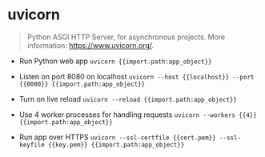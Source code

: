 # uvicorn
> Python ASGI HTTP Server, for asynchronous projects.
> More information: <https://www.uvicorn.org/>.

- Run Python web app
`uvicorn {{import.path:app_object}}`

- Listen on port 8080 on localhost
`uvicorn --host {{localhost}} --port {{8080}} {{import.path:app_object}}`

- Turn on live reload
`uvicorn --reload {{import.path:app_object}}`

- Use 4 worker processes for handling requests
`uvicorn --workers {{4}} {{import.path:app_object}}`

- Run app over HTTPS
`uvicorn --ssl-certfile {{cert.pem}} --ssl-keyfile {{key.pem}} {{import.path:app_object}}`
